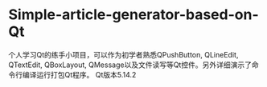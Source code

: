 # Simple-article-generator-based-on-Qt
个人学习Qt的练手小项目，可以作为初学者熟悉QPushButton, QLineEdit, QTextEdit, QBoxLayout, QMessage以及文件读写等Qt控件。另外详细演示了命令行编译运行打包Qt程序。
Qt版本5.14.2
